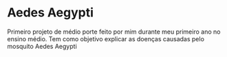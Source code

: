 # Aedes Aegypti
 Primeiro projeto de médio porte feito por mim durante meu primeiro ano no ensino médio. Tem como objetivo explicar as doenças causadas pelo mosquito Aedes Aegypti
